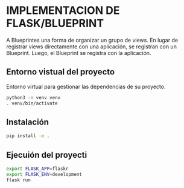 # IMPLEMENTACION DE FLASK/BLUEPRINT
A Blueprintes una forma de organizar un grupo de views. En lugar de registrar views directamente con una aplicación, se registran con un Blueprint. Luego, el Blueprint se registra con la aplicación.

## Entorno vistual del proyecto
Entorno virtual para gestionar las dependencias de su proyecto.

```bash
python3 -m venv venv
. venv/bin/activate
```

## Instalación

```bash
pip install -e .
```

## Ejecuión del proyecti

```bash
export FLASK_APP=flaskr
export FLASK_ENV=development
flask run
```


